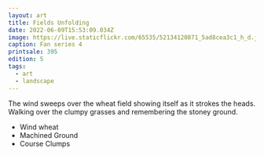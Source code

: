 ```yaml
---
layout: art
title: Fields Unfolding
date: 2022-06-09T15:53:09.034Z
image: https://live.staticflickr.com/65535/52134120871_5ad8cea3c1_h_d.jpg
caption: Fan series 4
printsale: 395
edition: 5
tags:
  - art
  - landscape
---
```

The wind sweeps over the wheat field showing itself as it strokes the heads. Walking over the clumpy grasses and remembering the stoney ground.

* Wind wheat
* Machined Ground
* Course Clumps
